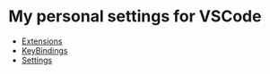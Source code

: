 # My personal settings for VSCode

- [Extensions](Extensions.md)
- [KeyBindings](KeyBindings.md)
- [Settings](Settings.md)
